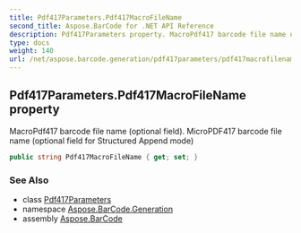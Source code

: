 ```yaml
---
title: Pdf417Parameters.Pdf417MacroFileName
second_title: Aspose.BarCode for .NET API Reference
description: Pdf417Parameters property. MacroPdf417 barcode file name optional field. MicroPDF417 barcode file name optional field for Structured Append mode
type: docs
weight: 140
url: /net/aspose.barcode.generation/pdf417parameters/pdf417macrofilename/
---
```

## Pdf417Parameters.Pdf417MacroFileName property

MacroPdf417 barcode file name (optional field). MicroPDF417 barcode file name (optional field for Structured Append mode)

```csharp
public string Pdf417MacroFileName { get; set; }
```

### See Also

* class [Pdf417Parameters](../)
* namespace [Aspose.BarCode.Generation](../../../aspose.barcode.generation/)
* assembly [Aspose.BarCode](../../../)


